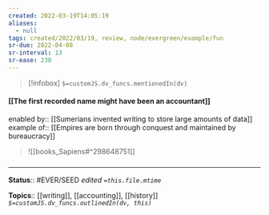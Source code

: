 ```yaml
---
created: 2022-03-19T14:05:19 
aliases:
  - null
tags: created/2022/03/19, review, node/evergreen/example/fun
sr-due: 2022-04-08
sr-interval: 13
sr-ease: 230
---
```

> [!infobox]
`$=customJS.dv_funcs.mentionedIn(dv)`

#### [[The first recorded name might have been an accountant]] 

enabled by:: [[Sumerians invented writing to store large amounts of data]] 
example of:: [[Empires are born through conquest and maintained by bureaucracy]]

> ![[books_Sapiens#^298648751]]

### <hr class="footnote"/>

**Status**:: #EVER/SEED 
*edited `=this.file.mtime`*

**Topics**:: [[writing]], [[accounting]], [[history]]
*`$=customJS.dv_funcs.outlinedIn(dv, this)`*
